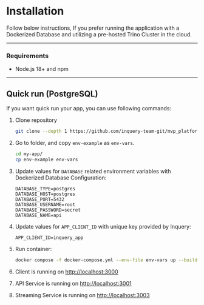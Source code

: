 # Installation

Follow below instructions, If you prefer running the application with a Dockerized Database and utilizing a pre-hosted Trino Cluster in the cloud.

---

### Requirements

- Node.js 18+ and npm

---

## Quick run (PostgreSQL)

If you want quick run your app, you can use following commands:

1. Clone repository

   ```bash
   git clone --depth 1 https://github.com/inquery-team-git/mvp_platform my-app
   ```

1. Go to folder, and copy `env-example` as `env-vars`.

   ```bash
   cd my-app/
   cp env-example env-vars
   ```

1. Update values for `DATABASE` related environment variables with Dockerized Database Configuration:

   ```
   DATABASE_TYPE=postgres
   DATABASE_HOST=postgres
   DATABASE_PORT=5432
   DATABASE_USERNAME=root
   DATABASE_PASSWORD=secret
   DATABASE_NAME=api
   ```

1. Update values for `APP_CLIENT_ID` with unique key provided by Inquery:

   ```
   APP_CLIENT_ID=inquery_app
   ```

1. Run container:

   ```bash
   docker compose -f docker-compose.yml --env-file env-vars up --build

   ```

1. Client is running on <http://localhost:3000>
1. API Service is running on <http://localhost:3001>
1. Streaming Service is running on <http://localhost:3003>
